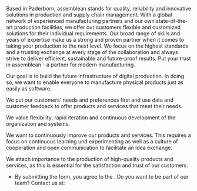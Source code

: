 Based in Paderborn, assemblean stands for quality, reliability and innovative
solutions in production and supply chain management. With a global network of
experienced manufacturing partners and our own state-of-the-art production
facilities, we offer our customers flexible and customized solutions for their
individual requirements. Our broad range of skills and years of expertise make
us a strong and proven partner when it comes to taking your production to the
next level. We focus on the highest standards and a trusting exchange at every
stage of the collaboration and always strive to deliver efficient, sustainable
and future-proof results. Put your trust in assemblean - a partner for modern
manufacturing.

Our goal is to build the future infrastructure of digital production. In doing
so, we want to enable everyone to manufacture physical products just as easily
as software.

We put our customers' needs and preferences first and use data and customer
feedback to offer products and services that meet their needs.

We value flexibility, rapid iteration and continuous development of the
organization and systems.

We want to continuously improve our products and services. This requires a focus
on continuous learning und experimenting as well as a culture of cooperation and
open communication to facilitate an idea exchange.

We attach importance to the production of high-quality products and services, as
this is essential for the satisfaction and trust of our customers.

* By submitting the form, you agree to the .
Do you want to be part of our team? Contact us at:

